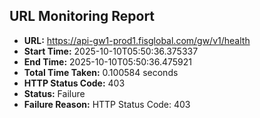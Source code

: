 ## URL Monitoring Report

- **URL:** https://api-gw1-prod1.fisglobal.com/gw/v1/health
- **Start Time:** 2025-10-10T05:50:36.375337
- **End Time:** 2025-10-10T05:50:36.475921
- **Total Time Taken:** 0.100584 seconds
- **HTTP Status Code:** 403
- **Status:** Failure
- **Failure Reason:** HTTP Status Code: 403
